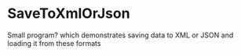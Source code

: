 # SaveToXmlOrJson
Small program? which demonstrates saving data to XML or JSON and loading it from these formats
